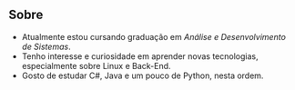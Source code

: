 ## Sobre

- Atualmente estou cursando graduação em _Análise e Desenvolvimento de Sistemas_. 
- Tenho interesse e curiosidade em aprender novas tecnologias, especialmente sobre Linux e Back-End. 
- Gosto de estudar C#, Java e um pouco de Python, nesta ordem.  
